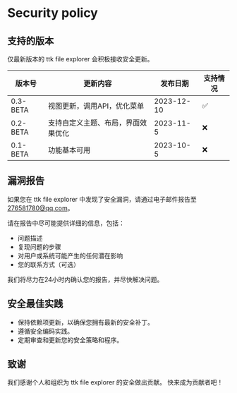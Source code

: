 # Security policy  

## 支持的版本  
  
仅最新版本的 ttk file explorer 会积极接收安全更新。  
  
| 版本号 | 更新内容 | 发布日期 | 支持情况 |  
| ------- | ------- | ------- | ------- |  
| 0.3-BETA | 视图更新，调用API，优化菜单 | 2023-12-10 | :white_check_mark: |  
| 0.2-BETA | 支持自定义主题、布局，界面效果优化 | 2023-11-5 | :x: |  
| 0.1-BETA | 功能基本可用 | 2023-10-5 | :x: |  

## 漏洞报告  
  
如果您在 ttk file explorer 中发现了安全漏洞，请通过电子邮件报告至 [276581780@qq.com](mailto:276581780@qq.com)。  

请在报告中尽可能提供详细的信息，包括：  
  
- 问题描述  
- 复现问题的步骤  
- 对用户或系统可能产生的任何潜在影响  
- 您的联系方式（可选）  
  
我们将尽力在24小时内确认您的报告，并尽快解决问题。  
  
## 安全最佳实践  

- 保持依赖项更新，以确保您拥有最新的安全补丁。  
- 遵循安全编码实践。  
- 定期审查和更新您的安全策略和程序。  
  
## 致谢  
  
我们感谢个人和组织为 ttk file explorer 的安全做出贡献。
快来成为贡献者吧！
